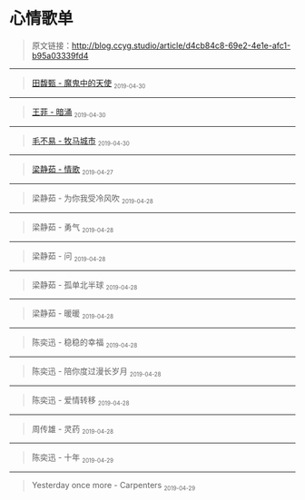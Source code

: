 # 心情歌单

[annotation]: <id> (d4cb84c8-69e2-4e1e-afc1-b95a03339fd4)
[annotation]: <status> (public)
[annotation]: <create_time> (2019-04-27 17:03:34)
[annotation]: <category> (心情随笔)
[annotation]: <comments> (true)

> 原文链接：<http://blog.ccyg.studio/article/d4cb84c8-69e2-4e1e-afc1-b95a03339fd4>

---

<div class='ui jplayer audio' data-url='https://link.hhtjim.com/xiami/1770409076.mp3' format='mp3'></div>

> [田馥甄 - 魔鬼中的天使](https://www.xiami.com/song/mQ91fG82554) <sub><small>2019-04-30</small></sub>

---

<div class='ui jplayer audio' data-url='http://other.web.ra01.sycdn.kuwo.cn/resource/n2/320/18/85/3500186065.mp3' format='mp3'></div>



> [王菲 - 暗涌](http://www.kuwo.cn/yinyue/109315/) <sub><small>2019-04-30</small></sub>

---

<div class='ui jplayer audio' data-url='https://link.hhtjim.com/kw/40900353.mp3' format='mp3'></div>

> [毛不易 - 牧马城市](http://www.kuwo.cn/yinyue/40900353/) <sub><small>2019-04-30</small></sub>

---

<div class='ui jplayer audio' data-url="http://other.web.ra01.sycdn.kuwo.cn/resource/n3/128/9/64/2690960309.mp3" format='mp3'></div>

> [梁静茹 - 情歌](http://www.kuwo.cn/yinyue/1027785/) <sub><small>2019-04-27</small></sub>

---

<div class='ui jplayer audio' data-url='http://other.web.nf01.sycdn.kuwo.cn/resource/n3/87/19/3821879264.mp3' format='mp3'></div>

> 梁静茹 - 为你我受冷风吹 <sub><small>2019-04-28</small></sub>

---

<div class='ui jplayer audio' data-url='http://other.web.ra01.sycdn.kuwo.cn/resource/n3/128/99/62/533347851.mp3' format='mp3'></div>

> 梁静茹 - 勇气 <sub><small>2019-04-28</small></sub>

---

<div class='ui jplayer audio' data-url='http://other.web.rb01.sycdn.kuwo.cn/resource/n3/95/99/3447697584.mp3' format='mp3'></div>

> 梁静茹 - 问 <sub><small>2019-04-28</small></sub>

---

<div class='ui jplayer audio' data-url='http://other.web.ra01.sycdn.kuwo.cn/resource/n1/128/62/41/1429508030.mp3' format='mp3'></div>

> 梁静茹 - 孤单北半球 <sub><small>2019-04-28</small></sub>

---

<div class='ui jplayer audio' data-url='http://other.web.ra01.sycdn.kuwo.cn/resource/n1/2011/06/10/886465198.mp3' format='mp3'></div>

> 梁静茹 - 暖暖 <sub><small>2019-04-28</small></sub>

---

<div class='ui jplayer audio' data-url='http://other.web.ri01.sycdn.kuwo.cn/resource/n1/40/35/8049814.mp3' format='mp3'></div>

> 陈奕迅 - 稳稳的幸福 <sub><small>2019-04-28</small></sub>

---

<div class='ui jplayer audio' data-url='http://other.web.rg01.sycdn.kuwo.cn/resource/n3/86/9/9052719.mp3' format='mp3'></div>

> 陈奕迅 - 陪你度过漫长岁月 <sub><small>2019-04-28</small></sub>

---

<div class='ui jplayer audio' data-url='http://other.web.rh01.sycdn.kuwo.cn/resource/n3/56/47/4242341778.mp3' format='mp3'></div>

> 陈奕迅 - 爱情转移 <sub><small>2019-04-28</small></sub>

---

<div class='ui jplayer audio' data-url='http://other.web.ra01.sycdn.kuwo.cn/resource/n1/128/39/54/441770553.mp3' format='mp3'></div>

> 周传雄 - 灵药 <sub><small>2019-04-28</small></sub>

---

<div class='ui jplayer audio' data-url='http://other.web.ra01.sycdn.kuwo.cn/resource/n2/128/16/91/3161183637.mp3' format='mp3'></div>

> 陈奕迅 - 十年 <sub><small>2019-04-29</small></sub>

---

<div class='ui jplayer audio' data-url='http://other.web.ri01.sycdn.kuwo.cn/resource/n1/29/75/189628679.mp3' format='mp3'></div>

> Yesterday once more - Carpenters <sub><small>2019-04-29</small></sub>

